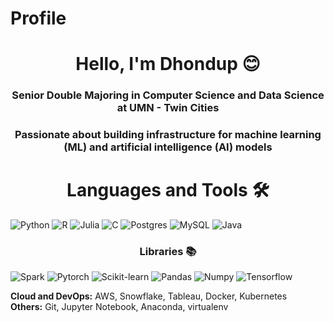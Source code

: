 # Profile

<h1 align="center">Hello, I'm Dhondup 😊 </h1>
<h3 align="center">Senior Double Majoring in Computer Science and Data Science at UMN - Twin Cities</h3>
<h3 align="center"> Passionate about building infrastructure for machine learning (ML) and artificial intelligence (AI) models </h3>


<!-- - Check out my [portfolio](https://noahjpark.github.io/portfolio) -->

<h1 align="center">Languages and Tools 🛠 </h1>
<p align="center">
  
![Python](https://img.shields.io/badge/python-3670A0?style=for-the-badge&logo=python&logoColor=ffdd54)
![R](https://img.shields.io/badge/R-%23323330.svg?style=for-the-badge&logo=R&logoColor=skyblue)
![Julia](https://img.shields.io/badge/Julia-%23323330.svg?style=for-the-badge&logo=Julia&logoColor=grey)
![C](https://img.shields.io/badge/C-%23323330.svg?style=for-the-badge&logo=C&logoColor=blue)
![Postgres](https://img.shields.io/badge/postgres-%23316192.svg?style=for-the-badge&logo=postgresql&logoColor=white)
![MySQL](https://img.shields.io/badge/mysql-%2300f.svg?style=for-the-badge&logo=mysql&logoColor=white)
![Java](https://img.shields.io/badge/java-%23323330.svg?style=for-the-badge&logo=java&logoColor=%23F7DF1E)

</p>
<h3 align="center"> Libraries 📚 </h3>

![Spark](https://img.shields.io/badge/spark-%23323330.svg?style=for-the-badge&logo=spark&logoColor=orange)
![Pytorch](https://img.shields.io/badge/pytorch-%23323330.svg?style=for-the-badge&logo=pytorch&logoColor=%23F7DF1E)
![Scikit-learn](https://img.shields.io/badge/scikit-learn-%23323330.svg?style=for-the-badge&logo=scikit-learn&logoColor=%23F7DF1E)
![Pandas](https://img.shields.io/badge/pandas-%23323330.svg?style=for-the-badge&logo=pandas&logoColor=%23F7DF1E)
![Numpy](https://img.shields.io/badge/numpy-%23323330.svg?style=for-the-badge&logo=numpy&logoColor=%23F7DF1E)
![Tensorflow](https://img.shields.io/badge/tensorflow-%23323330.svg?style=for-the-badge&logo=tensorflow&logoColor=orange)

  <strong>Cloud and DevOps:</strong> AWS, Snowflake, Tableau, Docker, Kubernetes<br>
  <strong>Others:</strong> Git, Jupyter Notebook, Anaconda, virtualenv

  

